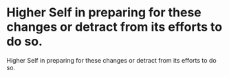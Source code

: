 # Higher Self in preparing for these changes or detract from its efforts to do so.

Higher Self in preparing for these changes or detract from its efforts to do so.